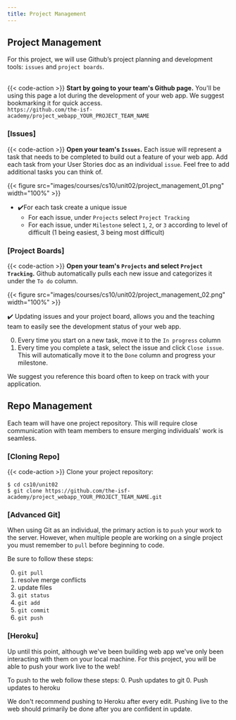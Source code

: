 ```yaml
---
title: Project Management
---
```


## Project Management 

For this project, we will use Github’s project planning and development tools: `issues` and `project boards`.  
<br>

{{< code-action >}} **Start by going to your team's Github page.** You'll be using this page a lot during the development of your web app. We suggest bookmarking it for quick access. <br>`https://github.com/the-isf-academy/project_webapp_YOUR_PROJECT_TEAM_NAME`

### [Issues]


{{< code-action >}} **Open your team's `Issues`.** Each issue will represent a task that needs to be completed to build out a feature of your web app. Add each task from your User Stories doc as an individual `issue`. Feel free to add additional tasks you can think of. 

{{< figure src="images/courses/cs10/unit02/project_management_01.png" width="100%"  >}}

- ✔️For each task create a unique issue 
    - For each issue, under `Projects` select `Project Tracking`
    - For each issue, under `Milestone` select `1`, `2`, or `3` according to level of difficult (1 being easiest, 3 being most difficult) 

### [Project Boards]

{{< code-action >}} **Open your team's `Projects` and select `Project Tracking`.** Github automatically pulls each new issue and categorizes it under the `To do` column.

{{< figure src="images/courses/cs10/unit02/project_management_02.png" width="100%"  >}}

✔️ Updating issues and your project board, allows you and the teaching team to easily see the development status of your web app. 

0. Every time you start on a new task, move it to the `In progress` column
0. Every time you complete a task, select the issue and click `Close issue`. This will automatically move it to the `Done` column and progress your milestone. 




We suggest you reference this board often to keep on track with your application. 


## Repo Management 
Each team will have one project repository. This will require close communication with team members to ensure merging individuals' work is seamless. 

### [Cloning Repo]

{{< code-action >}} Clone your project repository: 

```shell
$ cd cs10/unit02
$ git clone https://github.com/the-isf-academy/project_webapp_YOUR_PROJECT_TEAM_NAME.git
```

### [Advanced Git]

When using Git as an individual, the primary action is to `push` your work to the server. However, when multiple people are working on a single project you must remember to `pull` before beginning to code. 

Be sure to follow these steps: 

0. `git pull`
0. resolve merge conflicts
0. update files 
0. `git status`
0. `git add`
0. `git commit`
0. `git push`

### [Heroku]

Up until this point, although we've been building web app we've only been interacting with them on your local machine. For this project, you will be able to push your work live to the web! 

To push to the web follow these steps:
0. Push updates to git
0. Push updates to heroku 

We don't recommend pushing to Heroku after every edit. Pushing live to the web should primarily be done after you are confident in update. 